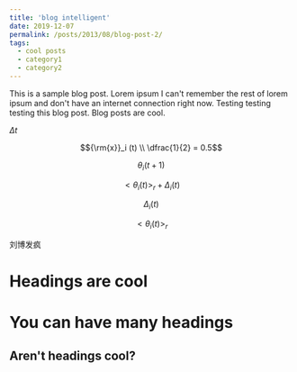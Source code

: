 ```yaml
---
title: 'blog intelligent'
date: 2019-12-07
permalink: /posts/2013/08/blog-post-2/
tags:
  - cool posts
  - category1
  - category2
---
```


This is a sample blog post. Lorem ipsum I can't remember the rest of lorem ipsum and don't have an internet connection right now. Testing testing testing this blog post. Blog posts are cool.

$\Delta t$

$${\rm{x}}_i (t) \\ \dfrac{1}{2} = 0.5$$

$${\theta _i}(t + 1)$$

$$<{\theta _i}(t){>_r} + {\Delta _i}(t)$$ 

$${\Delta _i}(t)$$

$$<{\theta _i}(t){>_r}$$

刘博发疯

Headings are cool
======

You can have many headings
======

Aren't headings cool?
------
